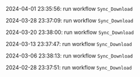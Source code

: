 2024-04-01 23:35:56: run workflow `Sync_Download` 

2024-03-28 23:37:09: run workflow `Sync_Download` 

2024-03-20 23:38:00: run workflow `Sync_Download` 

2024-03-13 23:37:47: run workflow `Sync_Download` 

2024-03-06 23:38:13: run workflow `Sync_Download` 

2024-02-28 23:37:51: run workflow `Sync_Download` 


